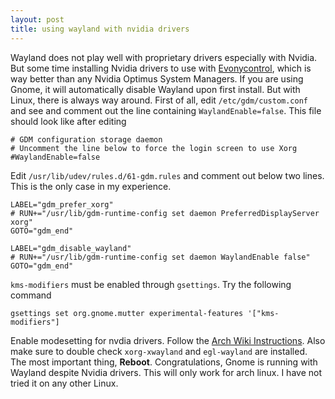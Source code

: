 ```yaml
---
layout: post
title: using wayland with nvidia drivers
---
```


Wayland does not play well with proprietary drivers especially with
        Nvidia. But some time installing Nvidia drivers to use with
        <a href="https://github.com/geminis3/envycontrol">Evonycontrol</a>,
        which is way better than any Nvidia Optimus System Managers. If you are
        using Gnome, it will automatically disable Wayland upon first install.
        But with Linux, there is always way around.
First of all, edit `/etc/gdm/custom.conf` and see and comment out the
        line containing `WaylandEnable=false`. This file should look like after
        editing
```
# GDM configuration storage daemon
# Uncomment the line below to force the login screen to use Xorg
#WaylandEnable=false
```
Edit `/usr/lib/udev/rules.d/61-gdm.rules` and comment out below two lines. This is the only case in my experience.

```
LABEL="gdm_prefer_xorg"
# RUN+="/usr/lib/gdm-runtime-config set daemon PreferredDisplayServer xorg"
GOTO="gdm_end"

LABEL="gdm_disable_wayland"
# RUN+="/usr/lib/gdm-runtime-config set daemon WaylandEnable false"
GOTO="gdm_end"
```
`kms-modifiers` must be enabled through `gsettings`. Try the following command
```
gsettings set org.gnome.mutter experimental-features '["kms-modifiers"]
```

Enable modesetting for nvdia drivers. Follow the <a href="https://wiki.archlinux.org/index.php/NVIDIA#DRM_kernel_mode_setting">Arch Wiki Instructions</a>. Also make sure to double check `xorg-xwayland` and `egl-wayland` are installed. The most important thing, **Reboot**. Congratulations, Gnome is running with Wayland despite Nvidia drivers. This will only work for arch linux. I have not tried it on any other Linux.
